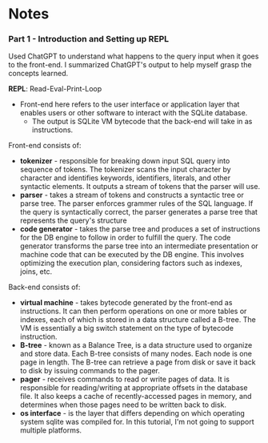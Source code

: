 # Notes

### Part 1 - Introduction and Setting up REPL

Used ChatGPT to understand what happens to the query input when it goes to the front-end. I summarized ChatGPT's output
to help myself grasp the concepts learned.

**REPL**: Read-Eval-Print-Loop

* Front-end here refers to the user interface or application layer that enables users or other software to
  interact  with the SQLite database.
    * The output is SQLite VM bytecode that the back-end will take in as instructions.

Front-end consists of:

* **tokenizer** - responsible for breaking down input SQL query into sequence of tokens. The tokenizer scans the input character by character and identifies
  keywords, identifiers, literals, and other syntactic elements. It outputs a stream of tokens that the parser will use.
* **parser** - takes a stream of tokens and constructs a syntactic tree or parse tree. The parser enforces grammer rules of the SQL language. If the 
  query is syntactically correct, the parser generates a parse tree that represents the query's structure
* **code generator** - takes the parse tree and produces a set of instructions for the DB engine to
  follow in order to fulfill the query. The code generator transforms the parse tree into an intermediate presentation
  or machine code that can be executed by the DB engine. This involves optimizing the execution plan, considering factors
  such as indexes, joins, etc.

Back-end consists of:

* **virtual machine** - takes bytecode generated by the front-end as instructions. It can then perform operations on one or more tables or indexes, 
  each of which is stored in a data structure called a B-tree. The VM is essentially a big switch statement on the type of bytecode instruction.
* **B-tree** - known as a Balance Tree, is a data structure used to organize and store data. Each B-tree consists of many nodes. Each node is one 
  page in length. The B-tree can retrieve a page from disk or save it back to disk by issuing commands to the pager.
* **pager** - receives commands to read or write pages of data. It is responsible for reading/writing at appropriate offsets in the database file. 
  It also keeps a cache of recently-accessed pages in memory, and determines when those pages need to be written back to disk.
* **os interface** - is the layer that differs depending on which operating system sqlite was compiled for. In this tutorial, I'm not going to 
  support multiple platforms.


